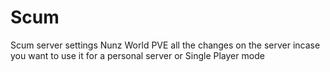 # Scum
Scum server settings
Nunz World PVE all the changes on the server incase you want to use it for a personal server or Single Player mode 

